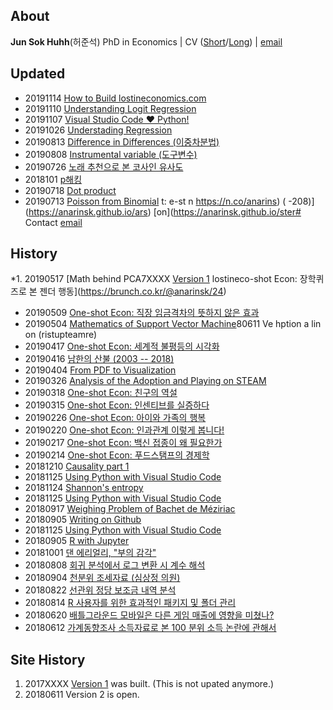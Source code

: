 
## About 
**Jun Sok Huhh**(허준석) PhD in Economics | CV ([Short](https://anarinsk.github.io/cv/short.html)/[Long](https://anarinsk.github.io/cv/long.html)) | [email](mailto:anarinsk@gmail.com)

## Updated 
 * 20191114 [How to Build lostineconomics.com](https://anarinsk.github.io/lie-build_lie/)
 * 20191110 [Understanding Logit Regression](https://anarinsk.github.io/lie-logit_reg/)
 * 20191107 [Visual Studio Code ❤ Python!](https://danbi-ncsoft.github.io/etc/2019/11/07/viva-vsc.html)
  * 20191026 [Understading Regression](https://anarinsk.github.io/lie-regression/)
  * 20190813 [Difference in Differences (이중차분법)](https://danbi-ncsoft.github.io/study/2019/08/13/causality-part4-DID.html)
  * 20190808 [Instrumental variable (도구변수)](https://danbi-ncsoft.github.io/study/2019/08/07/IV.html)
  * 20190726 [노래 추천으로 본 코사인 유사도](https://anarinsk.github.io/cossim/)
  * 2018101 [p해킹](https://.githubio/)
  * 20190718 [Dot product](https://anarinsk.github.io/lie-dot_product/)
  * 20190713 [Poisson from Binomial](https://anarinsk.github.io/lie-poisson/)
t: 
       e-st n https://n.co/anarins)
      ( -208)](https://anarinsk.github.io/ars)
 [on](https://anarinsk.github.io/ster# Contact 
[email](mailto:anarinsk@gmail.com)

## History

  *1. 20190517 [Math behind PCA7XXXX [Version 1](https://anarinsk.github.io/lie-math_pca/) lostineco-shot Econ: 장학퀴즈로 본 젠더 행동](https://brunch.co.kr/@anarinsk/24)
  * 20190509 [One-shot Econ: 직장 임금격차의 뜻하지 않은 효과](https://brunch.co.kr/@anarinsk/23)
  * 20190504 [Mathematics of Support Vector Machine](https://anarinsk.github.io/lie-math_svm/)80611 Ve hption a lin on (ristupteamre)
  * 20190417 [One-shot Econ: 세계적 불평등의 시각화](https://brunch.co.kr/@anarinsk/21)
  * 20190416 [남한의 산불 (2003 -- 2018)](https://anarinsk.github.io/adp-wild-fire-sk-pub)
  * 20190404 [From PDF to Visualization](https://anarinsk.github.io/rstat-pdf-extraction-public/)
  * 20190326 [Analysis of the Adoption and Playing on STEAM](https://anarinsk.github.io/adp-steam-record/)
  * 20190318 [One-shot Econ: 친구의 역설](https://brunch.co.kr/@anarinsk/17)
  * 20190315 [One-shot Econ: 인센티브를 실증하다](https://brunch.co.kr/@anarinsk/16)
  * 20190226 [One-shot Econ: 아이와 가족의 행복](https://brunch.co.kr/@anarinsk/13)
  * 20190220 [One-shot Econ: 인과관계 이렇게 봅니다!](https://brunch.co.kr/@anarinsk/12)
  * 20190217 [One-shot Econ: 백신 접종이 왜 필요한가](https://brunch.co.kr/@anarinsk/10)
  * 20190214 [One-shot Econ: 푸드스탬프의 경제학](https://brunch.co.kr/@anarinsk/9)
  * 20181210 [Causality part 1](https://anarinsk.github.io/lie-causality_1/)
  * 20181125 [Using Python with Visual Studio Code](https://anarinsk.github.io/lie-conda_vsc/)
  * 20181124 [Shannon's entropy](https://anarinsk.github.io/lie-entropy/rawcdn.githack.com/anarinsk/public_writing/master/causality/causality_part1.html)
  * 20181125 [Using Python with Visual Studio Code](http)
  * 20180917 [Weighing Problem of Bachet de Méziriac](https://anarinsk.github.io/lie-bachet)
  * 20180905 [Writing on Github](https://anarinsk.github.io/lie-writing_github/)
  * 20181125 [Using Python with Visual Studio Code](https://anarinsk.github.io/lie-conda_vsc/)
  * 20180905 [R with Jupyter](https://anarinsk.github.io/lie-r_jupyter/)
  * 20181001 [댄 에리얼리, "부의 감각"](https://anarinsk.github.io/lie-ariely_ds/)
  * 20180808 [회귀 분석에서 로그 변환 시 계수 해석](https://logtrans)
  * 20180904 [천분위 조세자료 (심상정 의원)](https://github.com/anarinsk/simsangjung/blob/master/README.md)
  * 20180822 [선관위 정당 보조금 내역 분석](https://github.com/anarinsk/korparty_subsidy/blob/master/README.md)
  * 20180814 [R 사용자를 위한 효과적인 패키지 및 폴더 관리](https://anarinsk.github.io/lie-head_r/)
  * 20180620 [배틀그라운드 모바일은 다른 게임 매출에 영향을 미쳤나?](https://anarinsk.github.io/bg-effect/)
  * 20180612 [가계동향조사 소득자료로 본 100 분위 소득 논란에 관해서](https://anarinsk.github.io/MDIS/) 

## Site History

  1. 2017XXXX [Version 1](http://lostineconomics.netlify.com) was built. (This is not upated anymore.)
  2. 20180611 Version 2 is open. 
<!--stackedit_data:
eyJoaXN0b3J5IjpbMTc2MTg2MzQ2NSwxNzc5MzcyMTE3LC0xMT
g2MDg4NzQ3LC0zNTAyNjIyNjcsLTExNDY3NDE0MjYsMTUyMDYy
NzQ1OSwxMzc5NjU4NjA0LDE1MjA2Mjc0NTksLTE5ODA0NTk2Mj
UsMTg4MDMyNTQyMiwtMTM3NzUyNjc5MSwtMTQ1NDg2NTM5OSw5
NzUzODI3MjksLTEzMTAwMzcxMzgsODA3NzAzOTEzLDc4MTgxNT
MxMiwtMTM5NTU4MzUyMCwtODM5MTQ4MTAyLC0xOTE1OTIwNzg4
LC0xMzYyMzg4ODk2XX0=
-->